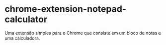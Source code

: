 # chrome-extension-notepad-calculator
Uma extensão simples para o Chrome que consiste em um bloco de notas e uma calculadora.
